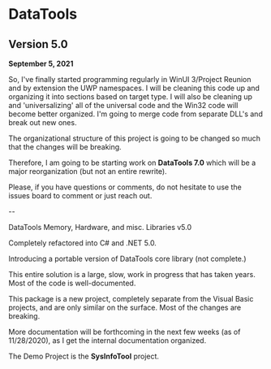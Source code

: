 # DataTools
## Version 5.0

**September 5, 2021**

So, I've finally started programming regularly in WinUI 3/Project Reunion and by extension the UWP namespaces.  I will be cleaning this code up and organizing it into sections based on target type.  I will also be cleaning up and 'universalizing' all of the universal code and the Win32 code will become better organized. I'm going to merge code from separate DLL's and break out new ones.  

The organizational structure of this project is going to be changed so much that the changes will be breaking.  

Therefore, I am going to be starting work on **DataTools 7.0** which will be a major reorganization (but not an entire rewrite).  

Please, if you have questions or comments, do not hesitate to use the issues board to comment or just reach out. 

--

DataTools Memory, Hardware, and misc. Libraries v5.0

Completely refactored into C# and .NET 5.0.

Introducing a portable version of DataTools core library (not complete.)

This entire solution is a large, slow, work in progress that has taken years. 
Most of the code is well-documented.

This package is a new project, completely separate from the Visual Basic projects, and are only similar on the surface.  Most of the changes are breaking.  

More documentation will be forthcoming in the next few weeks (as of 11/28/2020), as I get the internal documentation organized.

The Demo Project is the **SysInfoTool** project.  

